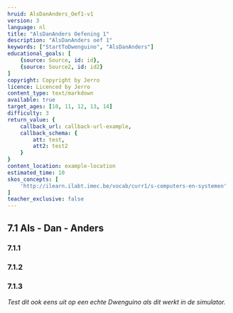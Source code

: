 ```yaml
---
hruid: AlsDanAnders_Oef1-v1
version: 3
language: nl
title: "AlsDanAnders Oefening 1"
description: "AlsDanAnders oef 1"
keywords: ["StartToDwenguino", "AlsDanAnders"]
educational_goals: [
    {source: Source, id: id}, 
    {source: Source2, id: id2}
]
copyright: Copyright by Jerro
licence: Licenced by Jerro
content_type: text/markdown
available: true
target_ages: [10, 11, 12, 13, 14]
difficulty: 3
return_value: {
    callback_url: callback-url-example,
    callback_schema: {
        att: test,
        att2: test2
    }
}
content_location: example-location
estimated_time: 10
skos_concepts: [
    'http://ilearn.ilabt.imec.be/vocab/curr1/s-computers-en-systemen'
]
teacher_exclusive: false
---
```

## 7.1 Als - Dan - Anders

### 7.1.1




### 7.1.2




### 7.1.3



*Test dit ook eens uit op een echte Dwenguino als dit werkt in de simulator.*